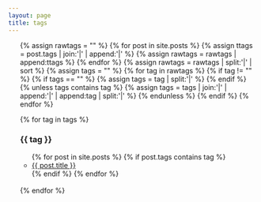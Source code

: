 ```yaml
---
layout: page
title: tags
---
```


<section>
		<ul id="search-tag">
			{% assign rawtags = "" %}
				{% for post in site.posts %}
					{% assign ttags = post.tags | join:'|' | append:'|' %}
					{% assign rawtags = rawtags | append:ttags %}
				{% endfor %}
			{% assign rawtags = rawtags | split:'|' | sort %}
			{% assign tags = "" %}
				{% for tag in rawtags %}
					{% if tag != "" %}
						{% if tags == "" %}
							{% assign tags = tag | split:'|' %}
						{% endif %}
						{% unless tags contains tag %}
							{% assign tags = tags | join:'|' | append:'|' | append:tag | split:'|' %}
						{% endunless %}
					{% endif %}
				{% endfor %}
		</ul>
		<ul class="divider">
			{% for tag in tags %}
			<h3 class="{{ tag }}" id="{{ tag | slugify }}">{{ tag }}</h3>
			<ul>
				{% for post in site.posts %}
					{% if post.tags contains tag %}
						<li>
							<a href="{{ post.url | prepend: site.baseurl | replace: '//', '/' }}">
								{{ post.title }}
							</a>
						</li>
					{% endif %}
				{% endfor %}
			</ul>
			<br>
			{% endfor %}
		</ul>
</section>